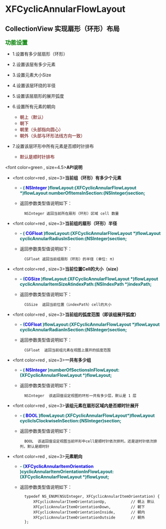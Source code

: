 # XFCyclicAnnularFlowLayout

## CollectionView 实现扇形（环形）布局


<font color= green size=4.5>**功能设置**</font>

* 1.设置有多少层扇形（环形）

* 2.设置该层有多少元素

* 3.设置元素大小Size

* 4.设置该层环绕的半径

* 5.设置该层扇形的展开弧度

* 6.设置所有元素的朝向
    * <font color="#660000">朝上（默认）</font><br />
    * <font color="#660000">朝下</font><br />
    * <font color="#660000">朝里（头部指向圆心）</font><br />
    * <font color="#660000">朝外（头部与环形法线方向一致）</font><br />

* 7.设置该层环形中所有元素是否顺时针排布
    * <font color="#660000">默认是顺时针排布</font><br />

<font color=green , size=4.5>**API说明**</font>


*  <font color=red , size=3>**当前组（环形）有多少个元素**</font>
 
	* <font color="#006666">**- (<font color="#0000dd"> NSInteger </font> )flowLayout:(XFCyclicAnnularFlowLayout *)flowLayout  numberOfItemsInSection:(NSInteger)section;**</font><br />
 
 	* 返回参数类型值说明如下：

    		NSInteger 返回当前所在扇形（环形）区域 cell 数量

*  <font color=red , size=3>**当前组的扇形（环形）半径**</font>
 
	* <font color="#006666">**- (<font color="#0000dd"> CGFloat </font> )flowLayout:(XFCyclicAnnularFlowLayout *)flowLayout cyclicAnnularRadiusInSection:(NSInteger)section;**</font><br />
 
 	* 返回参数类型值说明如下：

    		CGFloat 返回当前组扇形（环形）的半径 (单位: π)

*  <font color=red , size=3>**当前位置Cell的大小（size）**</font>
 
	* <font color="#006666">**- (<font color="#0000dd">CGSize </font> )flowLayout:(XFCyclicAnnularFlowLayout *)flowLayout cyclicAnnularItemSizeAtindexPath:(NSIndexPath *)indexPath;**</font><br />
 
 	* 返回参数类型值说明如下：

    		CGSize  返回当前位置（indexPath）cell的大小


* <font color=red , size=3>**当前组的弧度范围（即该组展开弧度）**</font>
 
	* <font color="#006666">**- (<font color="#0000dd">CGFloat </font>)flowLayout:(XFCyclicAnnularFlowLayout *)flowLayout cyclicAnnularRadianInSection:(NSInteger)section;**</font><br />
 
 	* 返回参数类型值说明如下：

    		CGFloat  返回当前组元素在视图上展开的弧度范围

* <font color=red , size=3>**一共有多少组**</font>
 
	* <font color="#006666">**- (<font color="#0000dd"> NSInteger </font>)numberOfSectionsInFlowLayout:(XFCyclicAnnularFlowLayout *)flowLayout;**</font><br />
 
 	* 返回参数类型值说明如下：

    		NSInteger  该返回值设定视图的环形一共有多少层，默认是 1 层

* <font color=red , size=3>**该组元素在扇形区域内是否顺时针展开**</font>
 
	* <font color="#006666">**- (<font color="#0000dd"> BOOL </font>)flowLayout:(XFCyclicAnnularFlowLayout*)flowLayout cyclicIsClockwiseInSection:(NSInteger)section;**</font><br />
 
 	* 返回参数类型值说明如下：

    		BOOL  该返回值设定视图当前环形中cell是顺时针依次排列，还是逆时针依次排列，默认是顺时针

* <font color=red , size=3>**元素朝向**</font>
 
	* <font color="#006666">**- (<font color="#0000dd">XFCyclicAnnularItemOrientation</font> )cyclicAnnularItemOrientationInFlowLayout:(XFCyclicAnnularFlowLayout *)flowLyout;**</font><br />
 
 	* 返回参数类型值说明如下：
 	

    		typedef NS_ENUM(NSUInteger, XFCyclicAnnularItemOrientation) {
    			XFCyclicAnnularItemOrientationUp,           // 朝上 默认
    			XFCyclicAnnularItemOrientationDown,         // 朝下
    			XFCyclicAnnularItemOrientationInside,       // 朝内
    			XFCyclicAnnularItemOrientationOutside       // 朝外
    		};
    
 


